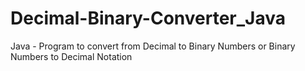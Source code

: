 # Decimal-Binary-Converter_Java
Java - Program to convert from Decimal to Binary Numbers or Binary Numbers to Decimal Notation
